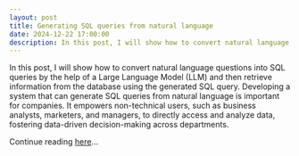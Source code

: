 ```yaml
---
layout: post
title: Generating SQL queries from natural language
date: 2024-12-22 17:00:00
description: In this post, I will show how to convert natural language questions into SQL queries by the help of a Large Language Model (LLM) and then retrieve information from the database using the generated SQL query.
---
```


In this post, I will show how to convert natural language questions into SQL queries by the help of a Large Language Model (LLM) and then retrieve information from the database using the generated SQL query. Developing a system that can generate SQL queries from natural language is important for companies. It empowers non-technical users, such as business analysts, marketers, and managers, to directly access and analyze data, fostering data-driven decision-making across departments.

Continue reading <a href="https://medium.com/p/92304aba89f5">here</a>...
